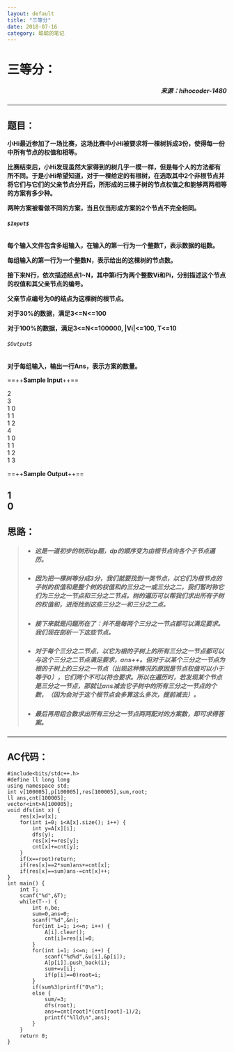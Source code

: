 ```yaml
---
layout: default
title: "三等分"
date: 2018-07-16
category: 聪聪的笔记
---
```

# 三等分：
##### <p align="right">来源：hihocoder-1480<p/>

---
## 题目：

**小Hi最近参加了一场比赛，这场比赛中小Hi被要求将一棵树拆成3份，使得每一份中所有节点的权值和相等。**

**比赛结束后，小Hi发现虽然大家得到的树几乎一模一样，但是每个人的方法都有所不同。于是小Hi希望知道，对于一棵给定的有根树，在选取其中2个非根节点并将它们与它们的父亲节点分开后，所形成的三棵子树的节点权值之和能够两两相等的方案有多少种。**

 **两种方案被看做不同的方案，当且仅当形成方案的2个节点不完全相同。**
 
###### **`$Input$`**
**每个输入文件包含多组输入，在输入的第一行为一个整数T，表示数据的组数。**

**每组输入的第一行为一个整数N，表示给出的这棵树的节点数。**

**接下来N行，依次描述结点1~N，其中第i行为两个整数Vi和Pi，分别描述这个节点的权值和其父亲节点的编号。**

**父亲节点编号为0的结点为这棵树的根节点。**

**对于30%的数据，满足3<=N<=100**

**对于100%的数据，满足3<=N<=100000, |Vi|<=100, T<=10**

###### `$Output$`
**对于每组输入，输出一行Ans，表示方案的数量。**

==++**Sample Input**++==

2  
3  
1 0  
1 1  
1 2  
4  
1 0  
1 1  
1 2  
1 3  

==++**Sample Output**++==

1  
0  
---

## 思路：
> - ##### 这是一道初步的树形dp题，dp的顺序变为由根节点向各个子节点遍历。
> - ##### 因为把一棵树等分成3分，我们就要找到一类节点，以它们为根节点的子树的权值和是整个树的权值和的三分之一或三分之二，我们暂时称它们为三分之一节点和三分之二节点。树的遍历可以帮我们求出所有子树的权值和，进而找到这些三分之一和三分之二点。
> - ##### 接下来就是问题所在了：并不是每两个三分之一节点都可以满足要求。我们现在剖析一下这些节点。
> - ##### 对于每个三分之二节点，以它为根的子树上的所有三分之一节点都可以与这个三分之二节点满足要求，ans++。但对于以某个三分之一节点为根的子树上的三分之一节点（出现这种情况的原因是节点权值可以小于等于0），它们两个不可以符合要求。所以在遍历时，若发现某个节点是三分之一节点，那就让ans减去它子树中的所有三分之一节点的个数，（因为会对于这个根节点会多算这么多次，提前减去）。
> - ##### 最后再用组合数求出所有三分之一节点两两配对的方案数，即可求得答案。
---
## AC代码：

```
#include<bits/stdc++.h>
#define ll long long
using namespace std;
int v[100005],p[100005],res[100005],sum,root;
ll ans,cnt[100005];
vector<int>A[100005];
void dfs(int x) {
	res[x]=v[x];
	for(int i=0; i<A[x].size(); i++) {
		int y=A[x][i];
		dfs(y);
		res[x]+=res[y];
		cnt[x]+=cnt[y];
	}
	if(x==root)return;
	if(res[x]==2*sum)ans+=cnt[x];
	if(res[x]==sum)ans-=cnt[x]++;
}
int main() {
	int T;
	scanf("%d",&T);
	while(T--) {
		int n,be;
		sum=0,ans=0;
		scanf("%d",&n);
		for(int i=1; i<=n; i++) {
			A[i].clear();
			cnt[i]=res[i]=0;
		}
		for(int i=1; i<=n; i++) {
			scanf("%d%d",&v[i],&p[i]);
			A[p[i]].push_back(i);
			sum+=v[i];
			if(p[i]==0)root=i;
		}
		if(sum%3)printf("0\n");
		else {
			sum/=3;
			dfs(root);
			ans+=cnt[root]*(cnt[root]-1)/2;
			printf("%lld\n",ans);
		}
	}
	return 0;
}
```
